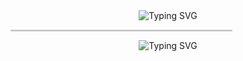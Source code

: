 <div align="center">

<img src="https://readme-typing-svg.demolab.com?font=Fira+Code&size=36&duration=3000&pause=1000&color=F7F7F7&center=true&vCenter=true&width=500&lines=Hello+Pradzzy+Here...;Hello+Prayas+Here..." alt="Typing SVG" />

</div>

<hr style="width:70%;border:0.5px solid gray;opacity:0.3;">

<div align="center">

<img src="https://readme-typing-svg.demolab.com?font=Fira+Code&size=26&duration=3000&pause=1000&color=F7F7F7&center=true&vCenter=true&width=450&lines=Welcome+to+my+GitHub+Profile+👋;I+build,+break,+and+fix+cool+things." alt="Typing SVG" />

</div>


<!--
**prayasPradzzy/prayasPradzzy** is a ✨ _special_ ✨ repository because its `README.md` (this file) appears on your GitHub profile.

Here are some ideas to get you started:

- 🔭 I’m currently working on ...
- 🌱 I’m currently learning ...
- 👯 I’m looking to collaborate on ...
- 🤔 I’m looking for help with ...
- 💬 Ask me about ...
- 📫 How to reach me: ...
- 😄 Pronouns: ...
- ⚡ Fun fact: ...
-->
